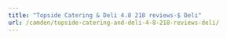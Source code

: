 ```yaml
---
title: "Topside Catering & Deli 4.8 218 reviews·$ Deli"
url: /camden/topside-catering-and-deli-4-8-218-reviews-deli/
---
```

